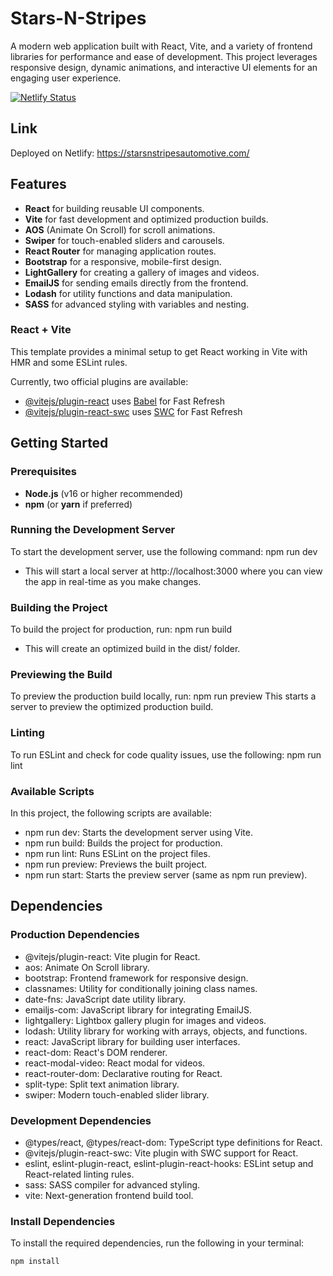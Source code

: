 # Stars-N-Stripes

A modern web application built with React, Vite, and a variety of frontend libraries for performance and ease of development. This project leverages responsive design, dynamic animations, and interactive UI elements for an engaging user experience.

[![Netlify Status](https://api.netlify.com/api/v1/badges/05dc1a27-5bff-4db0-9420-038f7091a57b/deploy-status)](https://app.netlify.com/sites/stars-and-stripes-automotive-llc/deploys)

## Link

Deployed on Netlify: https://starsnstripesautomotive.com/

## Features

- **React** for building reusable UI components.
- **Vite** for fast development and optimized production builds.
- **AOS** (Animate On Scroll) for scroll animations.
- **Swiper** for touch-enabled sliders and carousels.
- **React Router** for managing application routes.
- **Bootstrap** for a responsive, mobile-first design.
- **LightGallery** for creating a gallery of images and videos.
- **EmailJS** for sending emails directly from the frontend.
- **Lodash** for utility functions and data manipulation.
- **SASS** for advanced styling with variables and nesting.

### React + Vite

This template provides a minimal setup to get React working in Vite with HMR and some ESLint rules.

Currently, two official plugins are available:

- [@vitejs/plugin-react](https://github.com/vitejs/vite-plugin-react/blob/main/packages/plugin-react/README.md) uses [Babel](https://babeljs.io/) for Fast Refresh
- [@vitejs/plugin-react-swc](https://github.com/vitejs/vite-plugin-react-swc) uses [SWC](https://swc.rs/) for Fast Refresh

## Getting Started

### Prerequisites

- **Node.js** (v16 or higher recommended)
- **npm** (or **yarn** if preferred)

### Running the Development Server

To start the development server, use the following command: npm run dev

- This will start a local server at http://localhost:3000 where you can view the app in real-time as you make changes.

### Building the Project

To build the project for production, run: npm run build

- This will create an optimized build in the dist/ folder.

### Previewing the Build

To preview the production build locally, run: npm run preview
This starts a server to preview the optimized production build.

### Linting

To run ESLint and check for code quality issues, use the following: npm run lint

### Available Scripts

In this project, the following scripts are available:

- npm run dev: Starts the development server using Vite.
- npm run build: Builds the project for production.
- npm run lint: Runs ESLint on the project files.
- npm run preview: Previews the built project.
- npm run start: Starts the preview server (same as npm run preview).

## Dependencies

### Production Dependencies

- @vitejs/plugin-react: Vite plugin for React.
- aos: Animate On Scroll library.
- bootstrap: Frontend framework for responsive design.
- classnames: Utility for conditionally joining class names.
- date-fns: JavaScript date utility library.
- emailjs-com: JavaScript library for integrating EmailJS.
- lightgallery: Lightbox gallery plugin for images and videos.
- lodash: Utility library for working with arrays, objects, and functions.
- react: JavaScript library for building user interfaces.
- react-dom: React's DOM renderer.
- react-modal-video: React modal for videos.
- react-router-dom: Declarative routing for React.
- split-type: Split text animation library.
- swiper: Modern touch-enabled slider library.

### Development Dependencies

- @types/react, @types/react-dom: TypeScript type definitions for React.
- @vitejs/plugin-react-swc: Vite plugin with SWC support for React.
- eslint, eslint-plugin-react, eslint-plugin-react-hooks: ESLint setup and React-related linting rules.
- sass: SASS compiler for advanced styling.
- vite: Next-generation frontend build tool.

### Install Dependencies

To install the required dependencies, run the following in your terminal:

```bash
npm install

